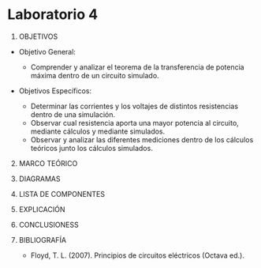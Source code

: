 # Laboratorio 4
1. OBJETIVOS
- Objetivo General:
   
   - Comprender y analizar el teorema de la transferencia de potencia máxima dentro de un circuito simulado.
   
- Objetivos Específicos:
 
   - Determinar las corrientes y los voltajes de distintos resistencias dentro de una simulación.
   - Observar cual resistencia aporta una mayor potencia al circuito, mediante cálculos y mediante simulados.
   - Observar y analizar las diferentes mediciones dentro de los cálculos teóricos junto los cálculos simulados.
   
2. MARCO TEÓRICO



3. DIAGRAMAS


   
4. LISTA DE COMPONENTES
   


5. EXPLICACIÓN


   
6. CONCLUSIONESS


 
7. BIBLIOGRAFÍA

   - Floyd, T. L. (2007). Principios de circuitos eléctricos (Octava ed.).
